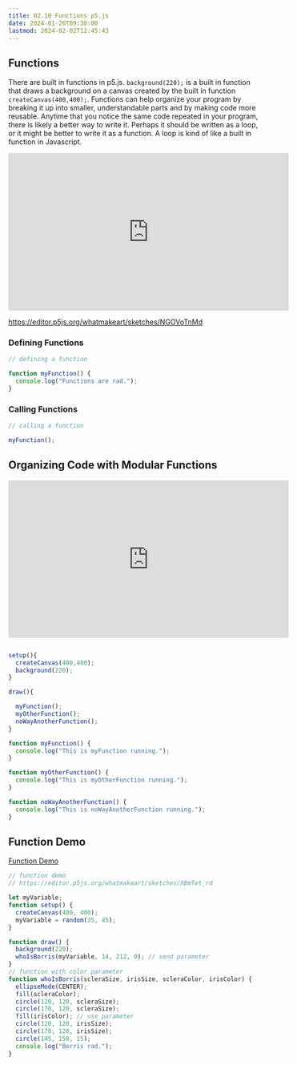 ```yaml
---
title: 02.10 Functions p5.js
date: 2024-01-26T09:30:00
lastmod: 2024-02-02T12:45:43
---
```


## Functions

There are built in functions in p5.js. `background(220);` is a built in function that draws a background on a canvas created by the built in function `createCanvas(400,400);`. Functions can help organize your program by breaking it up into smaller, understandable parts and by making code more reusable. Anytime that you notice the same code repeated in your program, there is likely a better way to write it. Perhaps it should be written as a loop, or it might be better to write it as a function. A loop is kind of like a built in function in Javascript.

<div class="iframe-16-9-container">
<iframe class="youTubeIframe" width="560" height="315" src="https://www.youtube.com/embed/dHKhVQ7aQcw?si=Ujtz4Rg0_NjFp89h" title="YouTube video player" frameborder="0" allow="accelerometer; autoplay; clipboard-write; encrypted-media; gyroscope; picture-in-picture; web-share" allowfullscreen></iframe>
</div>

https://editor.p5js.org/whatmakeart/sketches/NGOVoTnMd

### Defining Functions

```javascript
// defining a function

function myFunction() {
  console.log("Functions are rad.");
}
```

### Calling Functions

```javascript
// calling a function

myFunction();
```

## Organizing Code with Modular Functions

<div class="iframe-16-9-container">
<iframe class="youTubeIframe" width="560" height="315" src="https://www.youtube.com/embed/bHlJxg3kgpY" title="YouTube video player" frameborder="0" allow="accelerometer; autoplay; clipboard-write; encrypted-media; gyroscope; picture-in-picture; web-share" allowfullscreen></iframe>
</div>

```javascript

setup(){
  createCanvas(400,400);
  background(220);
}

draw(){

  myFunction();
  myOtherFunction();
  noWayAnotherFunction();
}

function myFunction() {
  console.log("This is myFunction running.");
}

function myOtherFunction() {
  console.log("This is myOtherFunction running.");
}

function noWayAnotherFunction() {
  console.log("This is noWayAnotherFunction running.");
}

```

## Function Demo

[Function Demo](https://editor.p5js.org/whatmakeart/sketches/XBmTet_rd)

```js
// function demo
// https://editor.p5js.org/whatmakeart/sketches/XBmTet_rd

let myVariable;
function setup() {
  createCanvas(400, 400);
  myVariable = random(35, 45);
}

function draw() {
  background(220);
  whoIsBorris(myVariable, 14, 212, 0); // send parameter
}
// function with color parameter
function whoIsBorris(scleraSize, irisSize, scleraColor, irisColor) {
  ellipseMode(CENTER);
  fill(scleraColor);
  circle(120, 120, scleraSize);
  circle(170, 120, scleraSize);
  fill(irisColor); // use parameter
  circle(120, 120, irisSize);
  circle(170, 120, irisSize);
  circle(145, 150, 15);
  console.log("Borris rad.");
}
```

